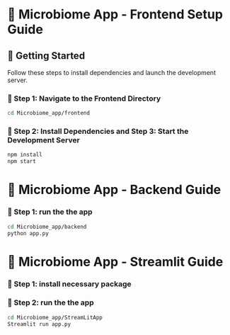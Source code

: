 # 🧫 Microbiome App - Frontend Setup Guide

## 🚀 Getting Started

Follow these steps to install dependencies and launch the development server.

### 📁 Step 1: Navigate to the Frontend Directory

```bash
cd Microbiome_app/frontend
```

### 📁 Step 2: Install Dependencies and Step 3: Start the Development Server
```bash
npm install
npm start
```

# 🧫 Microbiome App - Backend Guide

### 📁 Step 1: run the the app
```bash
cd Microbiome_app/backend
python app.py
```

# 🧫 Microbiome App - Streamlit Guide

### 📁 Step 1: install necessary package

### 📁 Step 2: run the the app
```bash
cd Microbiome_app/StreamLitApp
Streamlit run app.py
```